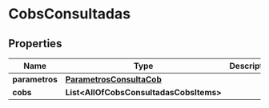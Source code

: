# CobsConsultadas

## Properties
Name | Type | Description | Notes
------------ | ------------- | ------------- | -------------
**parametros** | [**ParametrosConsultaCob**](ParametrosConsultaCob.md) |  | 
**cobs** | **List&lt;AllOfCobsConsultadasCobsItems&gt;** |  | 
